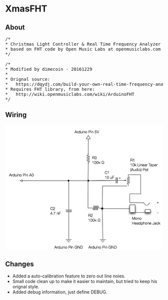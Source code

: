 # XmasFHT

## About

<pre>
/*
* Christmas Light Controller & Real Time Frequency Analyzer
* based on FHT code by Open Music Labs at openmusiclabs.com
*/

/* 
* Modified by dimecoin - 20161229
* 
* Orignal source: 
*	https://dqydj.com/build-your-own-real-time-frequency-analyzer-and-christmas-light-controller/
* Requires FHT library, from here: 
* 	http://wiki.openmusiclabs.com/wiki/ArduinoFHT
*/
</pre>

## Wiring
![wiring](https://github.com/dimecoin/XmasFHT/blob/master/wiring.jpg "Wiring")


## Changes

* Added a auto-calibration feature to zero out line noies.
* Small code clean up to make it easier to maintain, but tried to keep his orignal style.
* Added debug information, just define DEBUG.

